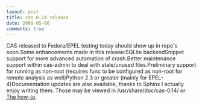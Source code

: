```yaml
---
layout: post
title: cas 0.14 release
date: 2009-05-06
comments: true
---
```


CAS released to Fedora/EPEL testing today should show up in repo's
soon.Some enhancements made in this release:SQLite backendSnippet
support for more advanced automation of crash.Better maintenance
support within cas-admin to deal with stale/unused files.Preliminary
support for running as non-root (requires func to be configured as
non-root for remote analysis as well)Python 2.3 or greater (mainly for
EPEL-4)Documentation updates are also available, thanks to Sphinx I
actually enjoy writing them. Those may be viewed in
/usr/share/doc/cas-0.14/ or
[The how-to](https://fedorahosted.org/cas/wiki/HowToUseCas).
